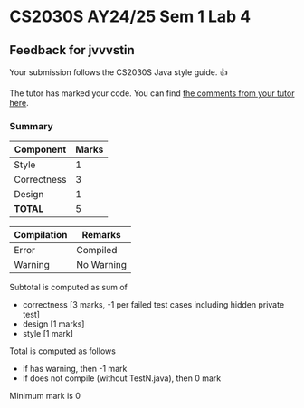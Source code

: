 # CS2030S AY24/25 Sem 1 Lab 4
## Feedback for jvvvstin
Your submission follows the CS2030S Java style guide. :+1:

The tutor has marked your code. You can find [the comments from your tutor here](https://www.github.com/nus-cs2030s-2425-s1/ex4-jvvvstin/commit/f85fe5b512eb4aa09f0d759ac5daf6dca743050d).
### Summary

| Component | Marks |
|-----------|-------|
| Style | 1 |
| Correctness | 3 |
| Design | 1 |
| **TOTAL** | 5 |

| Compilation | Remarks |
|--------|---------|
| Error | Compiled |
| Warning | No Warning |

Subtotal is computed as sum of
- correctness [3 marks, -1 per failed test cases including hidden private test]
- design [1 marks]
- style [1 mark]

Total is computed as follows
- if has warning, then -1 mark
- if does not compile (without TestN.java), then 0 mark

Minimum mark is 0

